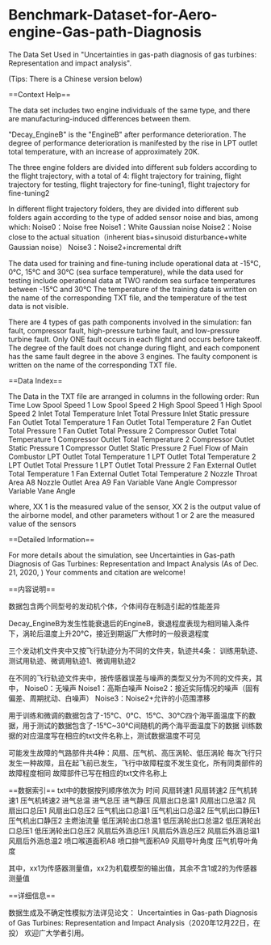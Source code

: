 # Benchmark-Dataset-for-Aero-engine-Gas-path-Diagnosis
The Data Set Used in "Uncertainties in gas-path diagnosis of gas turbines: Representation and impact analysis".

(Tips: There is a Chinese version below)

==Context Help==

The data set includes two engine individuals of the same type, and there are manufacturing-induced differences between them.

"Decay_EngineB" is the "EngineB" after performance deterioration. The degree of performance deterioration is manifested by the rise in LPT outlet total temperature, with an increase of approximately 20K.

The three engine folders are divided into different sub folders according to the flight trajectory, with a total of 4:
flight trajectory for training, flight trajectory for testing, flight trajectory for fine-tuning1, flight trajectory for fine-tuning2

In different flight trajectory folders, they are divided into different sub folders again according to the type of  added sensor noise and bias, among which:
Noise0：Noise free
Noise1：White Gaussian noise
Noise2：Noise close to the actual situation（inherent bias+sinusoid disturbance+white Gaussian noise）
Noise3：Noise2+incremental drift

The data used for training and fine-tuning include operational data at -15℃, 0℃, 15℃ and 30℃ (sea surface temperature), while the data used for testing include operational data at TWO random sea surface temperatures between -15℃ and 30℃
The temperature of the training data is written on the name of the corresponding TXT file, and the temperature of  the test data is not visible.

There are 4 types of gas path components involved in the simulation: 
fan fault, compressor fault, high-pressure turbine fault, and low-pressure turbine fault.
Only ONE fault occurs in each flight and occurs before takeoff. The degree of the fault does not change during flight, and each component has the same fault degree in the above 3 engines.
The faulty component is written on the name of the corresponding TXT file.

==Data Index==

The Data in the TXT file are arranged in columns in the following order:
Run Time
Low Spool Speed 1
Low Spool Speed 2
High Spool Speed 1
High Spool Speed 2
Inlet Total Temperature
Inlet Total Pressure
Inlet Static pressure
Fan Outlet Total Temperature 1
Fan Outlet Total Temperature 2
Fan Outlet Total Pressure 1
Fan Outlet Total Pressure 2
Compressor Outlet Total Temperature 1
Compressor Outlet Total Temperature 2
Compressor Outlet Static Pressure 1
Compressor Outlet Static Pressure 2
Fuel Flow of Main Combustor
LPT Outlet Total Temperature 1
LPT Outlet Total Temperature 2
LPT Outlet Total Pressure 1
LPT Outlet Total Pressure 2
Fan External Outlet Total Temperature 1
Fan External Outlet Total Temperature 2
Nozzle Throat Area A8
Nozzle Outlet Area A9
Fan Variable Vane Angle
Compressor Variable Vane Angle

where, XX 1 is the measured value of the sensor, XX 2 is the output value of the airborne model, and other parameters without 1 or 2 are the measured value of the sensors

==Detailed Information==

For more details about the simulation, see
Uncertainties in Gas-path Diagnosis of Gas Turbines: Representation and Impact Analysis (As of Dec. 21, 2020,  )
Your comments and citation are welcome!


==内容说明==

数据包含两个同型号的发动机个体，个体间存在制造引起的性能差异

Decay_EngineB为发生性能衰退后的EngineB，衰退程度表现为相同输入条件下，涡轮后温度上升20℃，接近到期返厂大修时的一般衰退程度

三个发动机文件夹中又按飞行轨迹分为不同的文件夹，轨迹共4条：
训练用轨迹、测试用轨迹、微调用轨迹1、微调用轨迹2

在不同的飞行轨迹文件夹中，按传感器误差与噪声的类型又分为不同的文件夹，其中，
Noise0：无噪声
Noise1：高斯白噪声
Noise2：接近实际情况的噪声（固有偏差、周期扰动、白噪声）
Noise3：Noise2+允许的小范围漂移

用于训练和微调的数据包含了-15℃、0℃、15℃、30℃四个海平面温度下的数据，用于测试的数据包含了-15℃~30℃间随机的两个海平面温度下的数据
训练数据的对应温度写在相应的txt文件名称上，测试数据温度不可见

可能发生故障的气路部件共4种：风扇、压气机、高压涡轮、低压涡轮
每次飞行只发生一种故障，且在起飞前已发生，飞行中故障程度不发生变化，所有同类部件的故障程度相同
故障部件已写在相应的txt文件名称上

==数据索引==
txt中的数据按列顺序依次为
时间 
风扇转速1 
风扇转速2 
压气机转速1 
压气机转速2 
进气总温 
进气总压 
进气静压 
风扇出口总温1 
风扇出口总温2 
风扇出口总压1 
风扇出口总压2 
压气机出口总温1 
压气机出口总温2 
压气机出口静压1 
压气机出口静压2 
主燃油流量
低压涡轮出口总温1
低压涡轮出口总温2
低压涡轮出口总压1
低压涡轮出口总压2
风扇后外涵总压1
风扇后外涵总压2
风扇后外涵总温1
风扇后外涵总温2
喷口喉道面积A8
喷口排气面积A9
风扇导叶角度
压气机导叶角度

其中，xx1为传感器测量值，xx2为机载模型的输出值，其余不含1或2的为传感器测量值

==详细信息==

数据生成及不确定性模拟方法详见论文：
Uncertainties in Gas-path Diagnosis of Gas Turbines: Representation and Impact Analysis（2020年12月22日，在投）
欢迎广大学者引用。
